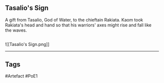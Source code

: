 ## Tasalio's Sign
A gift from Tasalio, God of Water,
to the chieftain Rakiata.
Kaom took Rakiata's head and hand
so that his warriors' axes might rise and fall like the waves.
##
![[Tasalio's Sign.png]]

---
## Tags
#Artefact
#PoE1